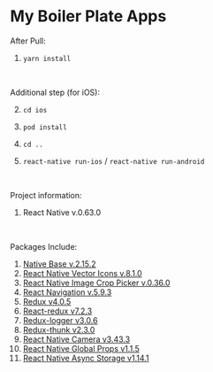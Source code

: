 # My Boiler Plate Apps

After Pull:<br>
1. `yarn install`

<br>

Additional step (for iOS):<br>

2. `cd ios`

3. `pod install`

4. `cd ..`

5. `react-native run-ios` / `react-native run-android`

<br>

Project information:<br>
1. React Native v.0.63.0

<br>

Packages Include:<br>
1. [Native Base v.2.15.2](https://nativebase.io)
2. [React Native Vector Icons v.8.1.0](https://github.com/oblador/react-native-vector-icons)
3. [React Native Image Crop Picker v.0.36.0](https://github.com/ivpusic/react-native-image-crop-picker)
4. [React Navigation v.5.9.3](https://reactnavigation.org/docs/4.x/getting-started)
5. [Redux v4.0.5](https://github.com/reduxjs/redux)
6. [React-redux v7.2.3](github.com/reduxjs/react-redux)
7. [Redux-logger v3.0.6](https://github.com/theaqua/redux-logger)
8. [Redux-thunk v2.3.0](https://github.com/reduxjs/redux-thunk)
10. [React Native Camera v3.43.3](https://github.com/react-native-community/react-native-camera)
11. [React Native Global Props v1.1.5](https://github.com/Ajackster/react-native-global-props)
12. [React Native Async Storage v1.14.1](https://github.com/react-native-community/async-storage)

<!-- Included Examples:<br>
1. Navigator Examples
2. Redux Action & Reducers Example + Redux Store Configuration
3. Separate Styles Example

Custom Libraries:
  * Language Helpers for multi languages app support<br>
  Code Example:<br>

  ```javascript
    /**
     * Load / Display registered label
     */
    ...
    import lang from 'path/to/Helpers/Language';
    ...

    ...
    render() {
      return(
        <Text>{ lang('title.home') }</Text>
      );      
    }
    ...
  ```
  ```javascript
    /**
     * Set current language
     */
    ...
    import { setLanguage } from 'path/to/Helpers/Language';
    ...

    ...
      changeLanguage() {
        setLanguage('id');
      }
    ...
  ```
  ```javascript
    /**
     * Get current language
     */
    ...
    import { getLanguage } from 'path/to/Helpers/Language';
    ...

    ...
      getCurrentLang() {
        let currentLang = getLanguage();
      }
    ...
  ```
    If you want to add another language (eg. French), here the steps:<br>
    1. Create file `fr.js` with JSON variables inside Folder `Helpers/Language`
      ```javascript
        export const encoding = 'fr';
        export const lang = {
          label1: 'Label 1',
          nestedLabel: {
            label2: 'Nested Label 2'
          }
        }
      ```
    2. Import `fr.js` to `Helpers/Language/index.js`
      ```javascript
      import * as french from './fr';
      ```
    3. add `french` into `availLang`'s array
      ```javascript
      export const availLang = [
        ...
        ...
        french
      ];
      ```
    4. Ta da, your new language is available to be displayed

  * Hooks helpers, helper for your own custom functions<br>Code Examples:<br>
  ```javascript
    // Import all
    import * as Hooks from 'path/to/Helpers/Hooks';

    ...
    let myValue = Hooks.yourCustomFunctionName(yourParams);
    let myOtherValue = Hooks.yourOtherCustomFunctionName(yourOtherParams);
    ...

    // Or

    import {
      yourCustomFunctionName,
      yourOtherCustomFunctionName
    } from 'path/to/Helpers/Hooks';

    ...
    let myValue = yourCustomFunctionName(yourParams);
    let myOtherValue = yourOtherCustomFunctionName(yourOtherParams);
    ...
  ```

  * Session Helpers, use to store detail of current session<br>Code Example:<br>
  ```javascript
    // Always Prepare Session when the app is started (usually in Splash Screen)
    import * as Session from 'path/to/Helpers/Session';

    ...
    Session.prepare().then((sessionData) => {
      // Do something with existed sessionData
    }).catch((err) => {
      console.log("Session Prepare Error", err.message);
    });
    ...
  ```
  ```javascript
    // Set Session Value
    ...
    let yourValue = 'my Name is Ajul';
    Session.setValue(Session.YOUR_KEY, yourValue);
    ...
    ```
    ```javascript
    // Get Session Value
    ...
    let myName = Session.getValue(Session.YOUR_KEY, 'default value');
    ...
  ```

  * Http Helpers, to handle Http Requests<br>Usage Example:<br>
  ```javascript
    ...
    import HttpRequest from 'path/to/Helpers/Http';
    ...

    ...
    let myRequest = {
      link: 'myapi/endpoints',
      method: 'POST',
      data: {
        id: 1,
        name: 'my name is'
      }
    }

    HttpRequest(myRequest).then((response) => {
      // Do something with the response
    }).catch((error) => {
      // Do something with the error
    });
    ...
  ``` -->